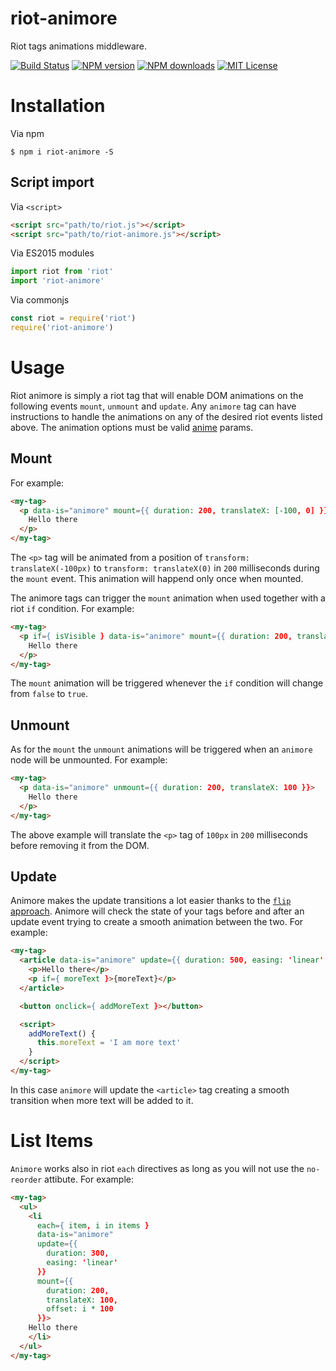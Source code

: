 # riot-animore
Riot tags animations middleware.

[![Build Status][travis-image]][travis-url]
[![NPM version][npm-version-image]][npm-url]
[![NPM downloads][npm-downloads-image]][npm-url]
[![MIT License][license-image]][license-url]

# Installation

Via npm
```shell
$ npm i riot-animore -S
```

## Script import

Via `<script>`

```html
<script src="path/to/riot.js"></script>
<script src="path/to/riot-animore.js"></script>
```

Via ES2015 modules

```js
import riot from 'riot'
import 'riot-animore'
```

Via commonjs

```js
const riot = require('riot')
require('riot-animore')
```

# Usage

Riot animore is simply a riot tag that will enable DOM animations on the following events `mount`, `unmount` and `update`.
Any `animore` tag can have instructions to handle the animations on any of the desired riot events listed above.
The animation options must be valid [anime](https://github.com/juliangarnier/anime) params.

## Mount

For example:

```html
<my-tag>
  <p data-is="animore" mount={{ duration: 200, translateX: [-100, 0] }}>
    Hello there
  </p>
</my-tag>
```

The `<p>` tag will be animated from a position of `transform: translateX(-100px)` to `transform: translateX(0)` in `200` milliseconds during the `mount` event. This animation will happend only once when mounted.

The animore tags can trigger the `mount` animation when used together with a riot `if` condition. For example:

```html
<my-tag>
  <p if={ isVisible } data-is="animore" mount={{ duration: 200, translateX: [-100, 0] }}>
    Hello there
  </p>
</my-tag>
```

The `mount` animation will be triggered whenever the `if` condition will change from `false` to `true`.


## Unmount

As for the `mount` the `unmount` animations will be triggered when an `animore` node will be unmounted. For example:

```html
<my-tag>
  <p data-is="animore" unmount={{ duration: 200, translateX: 100 }}>
    Hello there
  </p>
</my-tag>
```

The above example will translate the `<p>` tag of `100px` in `200` milliseconds before removing it from the DOM.


## Update

Animore makes the update transitions a lot easier thanks to the [`flip` approach](https://aerotwist.com/blog/flip-your-animations/). Animore will check the state of your tags before and after an update event trying to create a smooth animation between the two. For example:

```html
<my-tag>
  <article data-is="animore" update={{ duration: 500, easing: 'linear' }}>
    <p>Hello there</p>
    <p if={ moreText }>{moreText}</p>
  </article>

  <button onclick={ addMoreText }></button>

  <script>
    addMoreText() {
      this.moreText = 'I am more text'
    }
  </script>
</my-tag>
```

In this case `animore` will update the `<article>` tag creating a smooth transition when more text will be added to it.


# List Items

`Animore` works also in riot `each` directives as long as you will not use the `no-reorder` attibute.
For example:

```html
<my-tag>
  <ul>
    <li
      each={ item, i in items }
      data-is="animore"
      update={{
        duration: 300,
        easing: 'linear'
      }}
      mount={{
        duration: 200,
        translateX: 100,
        offset: i * 100
      }}>
    Hello there
    </li>
  </ul>
</my-tag>
```

[travis-image]:https://img.shields.io/travis/riot/animore.svg?style=flat-square
[travis-url]:https://travis-ci.org/riot/animore

[license-image]:http://img.shields.io/badge/license-MIT-000000.svg?style=flat-square
[license-url]:LICENSE.txt

[npm-version-image]:http://img.shields.io/npm/v/riot-animore.svg?style=flat-square
[npm-downloads-image]:http://img.shields.io/npm/dm/riot-animore.svg?style=flat-square
[npm-url]:https://npmjs.org/package/riot-animore
